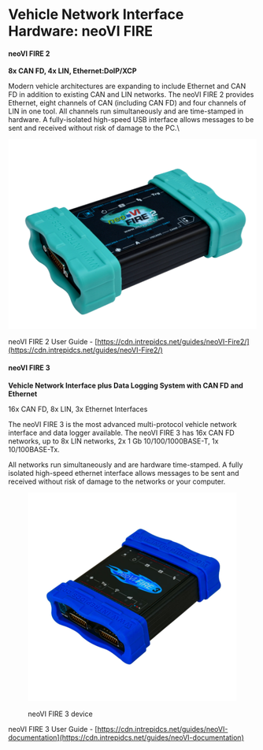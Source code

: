 # Vehicle Network Interface Hardware: neoVI FIRE

#### **neoVI FIRE 2**&#x20;

**8x CAN FD, 4x LIN, Ethernet:DoIP/XCP**

Modern vehicle architectures are expanding to include Ethernet and CAN FD in addition to existing CAN and LIN networks. The neoVI FIRE 2 provides Ethernet, eight channels of CAN (including CAN FD) and four channels of LIN in one tool. All channels run simultaneously and are time-stamped in hardware. A fully-isolated high-speed USB interface allows messages to be sent and received without risk of damage to the PC.\


![neoVI FIRE 2](../../.gitbook/assets/neovifire2_cover.png)

neoVI FIRE 2 User Guide - [https://cdn.intrepidcs.net/guides/neoVI-Fire2/](https://cdn.intrepidcs.net/guides/neoVI-Fire2/)



#### neoVI FIRE 3

**Vehicle Network Interface plus Data Logging System with CAN FD and Ethernet**

16x CAN FD, 8x LIN, 3x Ethernet Interfaces

The neoVI FIRE 3 is the most advanced multi-protocol vehicle network interface and data logger available. The neoVI FIRE 3 has 16x CAN FD networks, up to 8x LIN networks, 2x 1 Gb 10/100/1000BASE-T, 1x 10/100BASE-Tx.

All networks run simultaneously and are hardware time-stamped. A fully isolated high-speed ethernet interface allows messages to be sent and received without risk of damage to the networks or your computer.



<figure><img src="../../.gitbook/assets/fire3.jpg" alt=""><figcaption><p>neoVI FIRE 3 device</p></figcaption></figure>

neoVI FIRE 3 User Guide - [https://cdn.intrepidcs.net/guides/neoVI-documentation](https://cdn.intrepidcs.net/guides/neoVI-documentation)
